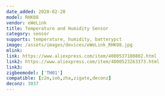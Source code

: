 ```yaml
---
date_added: 2020-02-20
model: RHK08
vendor: eWeLink
title: Temperature and Humidity Sensor
category: sensor
supports: temperature, humidity, batterypct
image: /assets/images/devices/eWeLink_RHK08.jpg
mlink: 
link: https://www.aliexpress.com/item/4000537100802.html
link2: https://www.aliexpress.com/item/4000523263373.html
link3: 
zigbeemodel: ['TH01']
compatible: [z2m,iob,zha,zigate,deconz]
deconz: 3037
---
```

